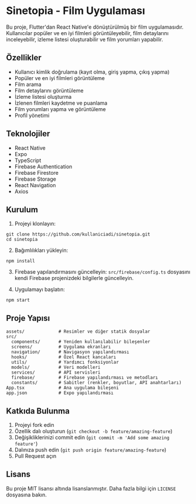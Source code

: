 # Sinetopia - Film Uygulaması

Bu proje, Flutter'dan React Native'e dönüştürülmüş bir film uygulamasıdır. Kullanıcılar popüler ve en iyi filmleri görüntüleyebilir, film detaylarını inceleyebilir, izleme listesi oluşturabilir ve film yorumları yapabilir.

## Özellikler

- Kullanıcı kimlik doğrulama (kayıt olma, giriş yapma, çıkış yapma)
- Popüler ve en iyi filmleri görüntüleme
- Film arama
- Film detaylarını görüntüleme
- İzleme listesi oluşturma
- İzlenen filmleri kaydetme ve puanlama
- Film yorumları yapma ve görüntüleme
- Profil yönetimi

## Teknolojiler

- React Native
- Expo
- TypeScript
- Firebase Authentication
- Firebase Firestore
- Firebase Storage
- React Navigation
- Axios

## Kurulum

1. Projeyi klonlayın:

```
git clone https://github.com/kullaniciadi/sinetopia.git
cd sinetopia
```

2. Bağımlılıkları yükleyin:

```
npm install
```

3. Firebase yapılandırmasını güncelleyin:
   `src/firebase/config.ts` dosyasını kendi Firebase projenizdeki bilgilerle güncelleyin.

4. Uygulamayı başlatın:

```
npm start
```

## Proje Yapısı

```
assets/             # Resimler ve diğer statik dosyalar
src/
  components/       # Yeniden kullanılabilir bileşenler
  screens/          # Uygulama ekranları
  navigation/       # Navigasyon yapılandırması
  hooks/            # Özel React kancaları
  utils/            # Yardımcı fonksiyonlar
  models/           # Veri modelleri
  services/         # API servisleri
  firebase/         # Firebase yapılandırması ve metodları
  constants/        # Sabitler (renkler, boyutlar, API anahtarları)
App.tsx             # Ana uygulama bileşeni
app.json            # Expo yapılandırması
```

## Katkıda Bulunma

1. Projeyi fork edin
2. Özellik dalı oluşturun (`git checkout -b feature/amazing-feature`)
3. Değişikliklerinizi commit edin (`git commit -m 'Add some amazing feature'`)
4. Dalınıza push edin (`git push origin feature/amazing-feature`)
5. Pull Request açın

## Lisans

Bu proje MIT lisansı altında lisanslanmıştır. Daha fazla bilgi için `LICENSE` dosyasına bakın.
